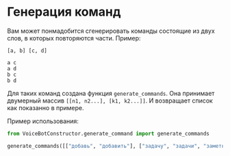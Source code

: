 # Генерация команд

Вам может понмадобится сгенерировать команды состоящие из двух слов, в которых повторяются части. Пример:

```
[a, b] [c, d]

a c
a d
b c
b d
```

Для таких команд создана функция `generate_commands`. Она принимает двумерный массив `[[n1, n2...], [k1, k2...]]`. И возвращает список как показанно в примере.

Пример использования:
``` python
from VoiceBotConstructor.generate_command import generate_commands

generate_commands([["добавь", "добавить"], ["задачу", "задачи", "заметку", "заметки", "записи", "запись"]])
```
